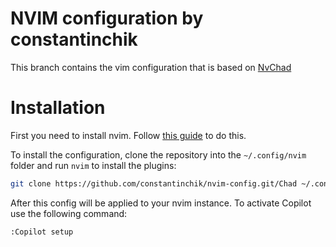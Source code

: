 # NVIM configuration by constantinchik

This branch contains the vim configuration that is based on [NvChad](https://github.com/NvChad/NvChad)

# Installation

First you need to install nvim. Follow [this guide](https://github.com/neovim/neovim/wiki/Installing-Neovim) to do this.

To install the configuration, clone the repository into the `~/.config/nvim` folder and run `nvim` to install the plugins:

```bash
git clone https://github.com/constantinchik/nvim-config.git/Chad ~/.config/nvim
```

After this config will be applied to your nvim instance.
To activate Copilot use the following command:

```bash
:Copilot setup
```